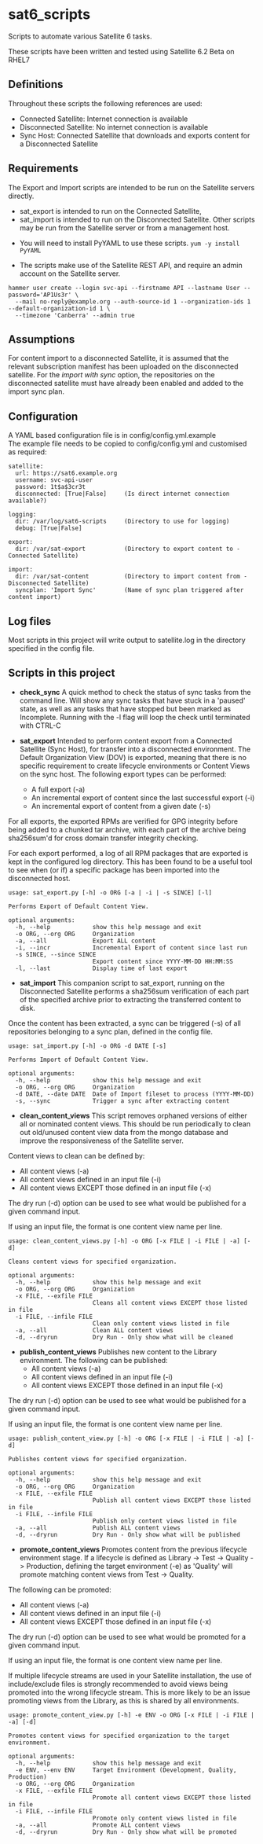 # sat6_scripts
Scripts to automate various Satellite 6 tasks.

These scripts have been written and tested using Satellite 6.2 Beta on RHEL7


## Definitions
Throughout these scripts the following references are used:
- Connected Satellite: Internet connection is available
- Disconnected Satellite: No internet connection is available
- Sync Host: Connected Satellite that downloads and exports content for a Disconnected Satellite


## Requirements
The Export and Import scripts are intended to be run on the Satellite servers directly.
- sat_export is intended to run on the Connected Satellite,
- sat_import is intended to run on the Disconnected Satellite.
Other scripts may be run from the Satellite server or from a management host.

* You will need to install PyYAML to use these scripts.
`yum -y install PyYAML`

* The scripts make use of the Satellite REST API, and require an admin account on the Satellite server.
```
hammer user create --login svc-api --firstname API --lastname User --password='AP1Us3r' \
  --mail no-reply@example.org --auth-source-id 1 --organization-ids 1 --default-organization-id 1 \
  --timezone 'Canberra' --admin true
```


## Assumptions
For content import to a disconnected Satellite, it is assumed that the relevant
subscription manifest has been uploaded on the disconnected satellite. For the
_import with sync_ option, the repositories on the disconnected satellite must
have already been enabled and added to the import sync plan.


## Configuration
A YAML based configuration file is in config/config.yml.example  
The example file needs to be copied to config/config.yml and customised as
required:

```
satellite:
  url: https://sat6.example.org
  username: svc-api-user
  password: 1t$a$3cr3t
  disconnected: [True|False]     (Is direct internet connection available?)

logging:
  dir: /var/log/sat6-scripts     (Directory to use for logging)
  debug: [True|False]

export:
  dir: /var/sat-export           (Directory to export content to - Connected Satellite)

import:
  dir: /var/sat-content          (Directory to import content from - Disconnected Satellite)
  syncplan: 'Import Sync'        (Name of sync plan triggered after content import)
```

## Log files
Most scripts in this project will write output to satellite.log in the directory
specified in the config file.


## Scripts in this project

- **check_sync**
A quick method to check the status of sync tasks from the command line.
Will show any sync tasks that have stuck in a 'paused' state, as well as any
tasks that have stopped but been marked as Incomplete.
Running with the -l flag will loop the check until terminated with CTRL-C


- **sat_export**
Intended to perform content export from a Connected Satellite (Sync Host), for
transfer into a disconnected environment. The Default Organization View (DOV)
is exported, meaning that there is no specific requirement to create lifecycle
environments or Content Views on the sync host.
The following export types can be performed:
    - A full export (-a)
    - An incremental export of content since the last successful export (-i)
    - An incremental export of content from a given date (-s)

For all exports, the exported RPMs are verified for GPG integrity before being
added to a chunked tar archive, with each part of the archive being sha256sum'd
for cross domain transfer integrity checking.

For each export performed, a log of all RPM packages that are exported is kept
in the configured log directory. This has been found to be a useful tool to see
when (or if) a specific package has been imported into the disconnected host.

```
usage: sat_export.py [-h] -o ORG [-a | -i | -s SINCE] [-l]

Performs Export of Default Content View.

optional arguments:
  -h, --help            show this help message and exit
  -o ORG, --org ORG     Organization
  -a, --all             Export ALL content
  -i, --incr            Incremental Export of content since last run
  -s SINCE, --since SINCE
                        Export content since YYYY-MM-DD HH:MM:SS
  -l, --last            Display time of last export

```

- **sat_import**
This companion script to sat_export, running on the Disconnected Satellite
performs a sha256sum verification of each part of the specified archive prior
to extracting the transferred content to disk.

Once the content has been extracted, a sync can be triggered (-s) of all
repositories belonging to a sync plan, defined in the config file.

```
usage: sat_import.py [-h] -o ORG -d DATE [-s]

Performs Import of Default Content View.

optional arguments:
  -h, --help            show this help message and exit
  -o ORG, --org ORG     Organization
  -d DATE, --date DATE  Date of Import fileset to process (YYYY-MM-DD)
  -s, --sync            Trigger a sync after extracting content
```

- **clean_content_views**
This script removes orphaned versions of either all or nominated content views.
This should be run periodically to clean out old/unused content view data from
the mongo database and improve the responsiveness of the Satellite server.

Content views to clean can be defined by:
  - All content views (-a)
  - All content views defined in an input file (-i)
  - All content views EXCEPT those defined in an input file (-x)

The dry run (-d) option can be used to see what would be published for a
given command input.

If using an input file, the format is one content view name per line.

```
usage: clean_content_views.py [-h] -o ORG [-x FILE | -i FILE | -a] [-d]

Cleans content views for specified organization.

optional arguments:
  -h, --help            show this help message and exit
  -o ORG, --org ORG     Organization
  -x FILE, --exfile FILE
                        Cleans all content views EXCEPT those listed in file
  -i FILE, --infile FILE
                        Clean only content views listed in file
  -a, --all             Clean ALL content views
  -d, --dryrun          Dry Run - Only show what will be cleaned
```

- **publish_content_views**
Publishes new content to the Library environment. The following can be published:
  - All content views (-a)
  - All content views defined in an input file (-i)
  - All content views EXCEPT those defined in an input file (-x)

The dry run (-d) option can be used to see what would be published for a
given command input.

If using an input file, the format is one content view name per line.

```
usage: publish_content_view.py [-h] -o ORG [-x FILE | -i FILE | -a] [-d]

Publishes content views for specified organization.

optional arguments:
  -h, --help            show this help message and exit
  -o ORG, --org ORG     Organization
  -x FILE, --exfile FILE
                        Publish all content views EXCEPT those listed in file
  -i FILE, --infile FILE
                        Publish only content views listed in file
  -a, --all             Publish ALL content views
  -d, --dryrun          Dry Run - Only show what will be published
```

- **promote_content_views**
Promotes content from the previous lifecycle environment stage.
If a lifecycle is defined as Library -> Test -> Quality -> Production, defining
the target environment (-e) as 'Quality' will promote matching content views
from Test -> Quality.

The following can be promoted:
  - All content views (-a)
  - All content views defined in an input file (-i)
  - All content views EXCEPT those defined in an input file (-x)

The dry run (-d) option can be used to see what would be promoted for a 
given command input.

If using an input file, the format is one content view name per line.

If multiple lifecycle streams are used in your Satellite installation, the
use of include/exclude files is strongly recommended to avoid views being
promoted into the wrong lifecycle stream. This is more likely to be an
issue promoting views from the Library, as this is shared by all environments.

```
usage: promote_content_view.py [-h] -e ENV -o ORG [-x FILE | -i FILE | -a] [-d]

Promotes content views for specified organization to the target environment.

optional arguments:
  -h, --help            show this help message and exit
  -e ENV, --env ENV     Target Environment (Development, Quality, Production)
  -o ORG, --org ORG     Organization
  -x FILE, --exfile FILE
                        Promote all content views EXCEPT those listed in file
  -i FILE, --infile FILE
                        Promote only content views listed in file
  -a, --all             Promote ALL content views
  -d, --dryrun          Dry Run - Only show what will be promoted
```
